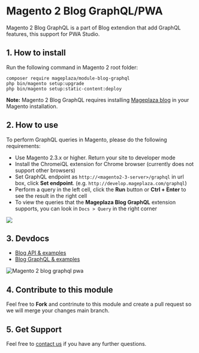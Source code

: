 # Magento 2 Blog GraphQL/PWA

Magento 2 Blog GraphQL is a part of Blog extendion that add GraphQL features, this support for PWA Studio.
## 1. How to install

Run the following command in Magento 2 root folder:

```
composer require mageplaza/module-blog-graphql
php bin/magento setup:upgrade
php bin/magento setup:static-content:deploy
```

**Note:**
Magento 2 Blog GraphQL requires installing [Mageplaza blog](https://github.com/mageplaza/magento-2-blog) in your Magento installation.

## 2. How to use

To perform GraphQL queries in Magento, please do the following requirements:

- Use Magento 2.3.x or higher. Return your site to developer mode
- Install the ChromeiQL extension for Chrome browser (currently does not support other browsers)
- Set GraphQL endpoint as `http://<magento2-3-server>/graphql` in url box, click **Set endpoint**. 
(e.g. `http://develop.mageplaza.com/graphql`)
- Perform a query in the left cell, click the **Run** button or **Ctrl + Enter** to see the result in the right cell
- To view the queries that the **Mageplaza Blog GraphQL** extension supports, you can look in `Docs > Query` in the right corner

![](https://i.imgur.com/gJ3Dx0f.png)

## 3. Devdocs

- [Blog API & examples](https://documenter.getpostman.com/view/10589000/SzRxXqt3?version=latest#intro)
- [Blog GraphQL & examples](https://documenter.getpostman.com/view/10589000/SzS1T8pe?version=latest)


![Magento 2 blog graphql pwa](https://i.imgur.com/xbRnefr.png)


## 4. Contribute to this module

Feel free to **Fork** and contrinute to this module and create a pull request so we will merge your changes main branch.

## 5. Get Support

Feel free to [contact us](https://www.mageplaza.com/contact.html) if you have any further questions.
